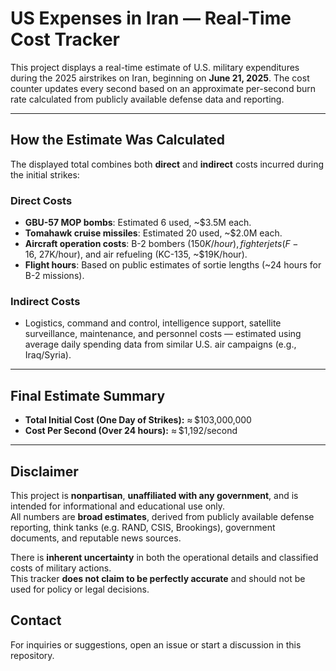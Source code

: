 # US Expenses in Iran — Real-Time Cost Tracker

This project displays a real-time estimate of U.S. military expenditures during the 2025 airstrikes on Iran, beginning on **June 21, 2025**. The cost counter updates every second based on an approximate per-second burn rate calculated from publicly available defense data and reporting.

---

## How the Estimate Was Calculated

The displayed total combines both **direct** and **indirect** costs incurred during the initial strikes:

### Direct Costs
- **GBU-57 MOP bombs**: Estimated 6 used, ~$3.5M each.
- **Tomahawk cruise missiles**: Estimated 20 used, ~$2.0M each.
- **Aircraft operation costs**: B-2 bombers ($150K/hour), fighter jets (F-16, ~$27K/hour), and air refueling (KC-135, ~$19K/hour).
- **Flight hours**: Based on public estimates of sortie lengths (~24 hours for B-2 missions).

### Indirect Costs
- Logistics, command and control, intelligence support, satellite surveillance, maintenance, and personnel costs — estimated using average daily spending data from similar U.S. air campaigns (e.g., Iraq/Syria).

---

## Final Estimate Summary

- **Total Initial Cost (One Day of Strikes):** ≈ $103,000,000
- **Cost Per Second (Over 24 hours):** ≈ $1,192/second

---

## Disclaimer

This project is **nonpartisan**, **unaffiliated with any government**, and is intended for informational and educational use only.  
All numbers are **broad estimates**, derived from publicly available defense reporting, think tanks (e.g. RAND, CSIS, Brookings), government documents, and reputable news sources.  

There is **inherent uncertainty** in both the operational details and classified costs of military actions.  
This tracker **does not claim to be perfectly accurate** and should not be used for policy or legal decisions.  


##  Contact

For inquiries or suggestions, open an issue or start a discussion in this repository.
